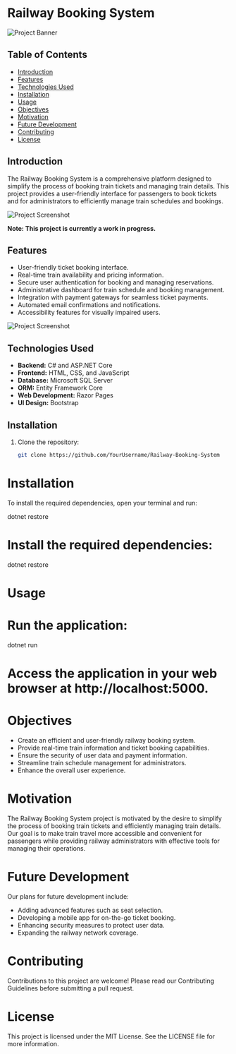 # Railway Booking System

![Project Banner](Resources/img1.png)

## Table of Contents

- [Introduction](#introduction)
- [Features](#features)
- [Technologies Used](#technologies-used)
- [Installation](#installation)
- [Usage](#usage)
- [Objectives](#objectives)
- [Motivation](#motivation)
- [Future Development](#future-development)
- [Contributing](#contributing)
- [License](#license)

## Introduction

The Railway Booking System is a comprehensive platform designed to simplify the process of booking train tickets and managing train details. This project provides a user-friendly interface for passengers to book tickets and for administrators to efficiently manage train schedules and bookings.

![Project Screenshot](Resources/Readme1.png)

**Note: This project is currently a work in progress.**

## Features

- User-friendly ticket booking interface.
- Real-time train availability and pricing information.
- Secure user authentication for booking and managing reservations.
- Administrative dashboard for train schedule and booking management.
- Integration with payment gateways for seamless ticket payments.
- Automated email confirmations and notifications.
- Accessibility features for visually impaired users.

![Project Screenshot](Resources/Readme2.png)

## Technologies Used

- **Backend:** C# and ASP.NET Core
- **Frontend:** HTML, CSS, and JavaScript
- **Database:** Microsoft SQL Server
- **ORM:** Entity Framework Core
- **Web Development:** Razor Pages
- **UI Design:** Bootstrap

## Installation

1. Clone the repository:

   ```sh
   git clone https://github.com/YourUsername/Railway-Booking-System

# Installation

To install the required dependencies, open your terminal and run:

dotnet restore
# Install the required dependencies:
dotnet restore

# Usage
# Run the application:
dotnet run

# Access the application in your web browser at http://localhost:5000.

# Objectives
- Create an efficient and user-friendly railway booking system.
- Provide real-time train information and ticket booking capabilities.
- Ensure the security of user data and payment information.
- Streamline train schedule management for administrators.
- Enhance the overall user experience.

# Motivation
The Railway Booking System project is motivated by the desire to simplify the process of booking train tickets and efficiently managing train details. Our goal is to make train travel more accessible and convenient for passengers while providing railway administrators with effective tools for managing their operations.

# Future Development
Our plans for future development include:

- Adding advanced features such as seat selection.
- Developing a mobile app for on-the-go ticket booking.
- Enhancing security measures to protect user data.
- Expanding the railway network coverage.

# Contributing
Contributions to this project are welcome! Please read our Contributing Guidelines before submitting a pull request.

# License
This project is licensed under the MIT License. See the LICENSE file for more information.

